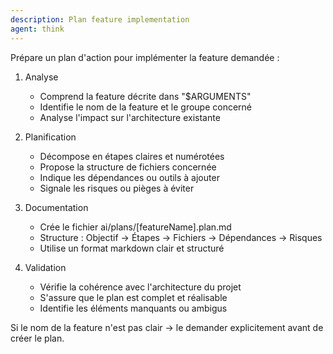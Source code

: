 ```yaml
---
description: Plan feature implementation
agent: think
---
```


Prépare un plan d'action pour implémenter la feature demandée :

1. Analyse
   - Comprend la feature décrite dans "$ARGUMENTS"
   - Identifie le nom de la feature et le groupe concerné
   - Analyse l'impact sur l'architecture existante

2. Planification
   - Décompose en étapes claires et numérotées
   - Propose la structure de fichiers concernée
   - Indique les dépendances ou outils à ajouter
   - Signale les risques ou pièges à éviter

3. Documentation
   - Crée le fichier ai/plans/[featureName].plan.md
   - Structure : Objectif → Étapes → Fichiers → Dépendances → Risques
   - Utilise un format markdown clair et structuré

4. Validation
   - Vérifie la cohérence avec l'architecture du projet
   - S'assure que le plan est complet et réalisable
   - Identifie les éléments manquants ou ambigus

Si le nom de la feature n'est pas clair → le demander explicitement avant de créer le plan.
